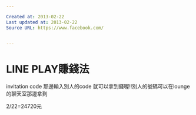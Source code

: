 ```yaml
---

Created at: 2013-02-22
Last updated at: 2013-02-22
Source URL: https://www.facebook.com/


---
```


# LINE PLAY賺錢法


invitation code 那邊輸入別人的code 就可以拿到錢喔!!別人的號碼可以在lounge的聊天室那邊拿到

2/22=24720元

